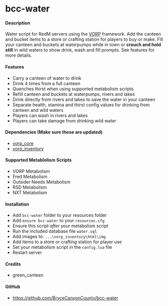 # bcc-water

#### Description
Water script for RedM servers using the [VORP](https://github.com/VORPCORE) framework.
Add the canteen and bucket items to a store or crafting station for players to buy or make. Fill your canteen and buckets at waterpumps while in town or **crouch and hold still** in wild waters to show drink, wash and fill prompts. See features for more details.

#### Features
- Carry a canteen of water to drink
- Drink 4 times from a full canteen
- Quenches thirst when using supported metabolism scripts
- Refill canteen and buckets at waterpumps, rivers and lakes
- Drink directly from rivers and lakes to save the water in your canteen
- Separate health, stamina and thirst config values for drinking from canteen and wild waters
- Players can wash in rivers and lakes
- Players can take damage from drinking wild water

#### Dependencies (Make sure these are updated)
- [vorp_core](https://github.com/VORPCORE/vorp-core-lua)
- [vorp_inventory](https://github.com/VORPCORE/vorp_inventory-lua)

#### Supported Metablolism Scripts
- VORP Metabolism
- Fred Metabolism
- Outsider Needs Metabolism
- RSD Metabolism
- NXT Metabolism

#### Installation
- Add `bcc-water` folder to your resources folder
- Add `ensure bcc-water` to your `resources.cfg`
- Ensure this script *after* your metabolism script
- Run the included database file `water.sql`
- Add images to: `...\vorp_inventory\html\img`
- Add items to a store or crafting station for player use
- Set your metabolism script in the `config.lua` file
- Restart server

#### Credits
- green_canteen

#### GitHub
- https://github.com/BryceCanyonCounty/bcc-water
